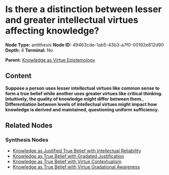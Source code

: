 # Is there a distinction between lesser and greater intellectual virtues affecting knowledge?

**Node Type:** antithesis
**Node ID:** 49463cde-1ab5-43b3-a7f0-00192e812d90
**Depth:** 4
**Terminal:** No

**Parent:** [Knowledge as Virtue Epistemology](knowledge-as-virtue-epistemology-synthesis-b9b342df-f66f-4378-97da-d7b1125fb59b.md)

## Content

**Suppose a person uses lesser intellectual virtues like common sense to form a true belief while another uses greater virtues like critical thinking. Intuitively, the quality of knowledge might differ between them.**, **Differentiation between levels of intellectual virtues might impact how knowledge is derived and maintained, questioning uniform sufficiency.**

## Related Nodes

### Synthesis Nodes

- [Knowledge as Justified True Belief with Intellectual Reliability](knowledge-as-justified-true-belief-with-intellectual-reliability-synthesis-1b63cd8e-4ce8-44b4-af84-0c5e47891a86.md)
- [Knowledge as True Belief with Gradated Justification](knowledge-as-true-belief-with-gradated-justification-synthesis-405de8aa-1e1f-42d8-9d07-ba641150a25f.md)
- [Knowledge as True Belief with Virtue Contextualism](knowledge-as-true-belief-with-virtue-contextualism-synthesis-bcc8d340-6397-48be-858e-d5ead19aebd7.md)
- [Knowledge as True Belief with Virtue Gradational Awareness](knowledge-as-true-belief-with-virtue-gradational-awareness-synthesis-c38bd892-e91e-4bb8-8688-fcd2c397d30b.md)
